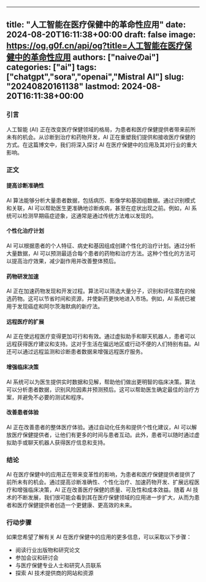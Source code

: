 
---
title: "人工智能在医疗保健中的革命性应用"
date: 2024-08-20T16:11:38+00:00
draft: false
image: https://og.g0f.cn/api/og?title=人工智能在医疗保健中的革命性应用
authors: ["naiveのai"]
categories: ["ai"]
tags: ["chatgpt","sora","openai","Mistral AI"]
slug: "20240820161138"
lastmod: 2024-08-20T16:11:38+00:00
---
### 引言

人工智能 (AI) 正在改变医疗保健领域的格局，为患者和医疗保健提供者带来前所未有的机会。从诊断到治疗和药物开发，AI 正在重塑我们提供和接收医疗保健的方式。在这篇博文中，我们将深入探讨 AI 在医疗保健中的应用及其对行业的重大影响。

### 正文

#### 提高诊断准确性

AI 算法能够分析大量患者数据，包括病历、影像学和基因组数据。通过识别模式和关联，AI 可以帮助医生更准确地诊断疾病，甚至在症状出现之前。例如，AI 系统可以检测早期癌症迹象，这通常是通过传统方法难以发现的。

#### 个性化治疗计划

AI 可以根据患者的个人特征、病史和基因组成创建个性化的治疗计划。通过分析大量数据，AI 可以预测最适合每个患者的药物和治疗方法。这种个性化的方法可以提高治疗效果，减少副作用并改善整体预后。

#### 药物研发加速

AI 正在加速药物发现和开发过程。算法可以筛选大量分子，识别和评估潜在的候选药物。这可以节省时间和资源，并使新药更快地进入市场。例如，AI 系统已被用于发现癌症和阿尔茨海默病的新疗法。

#### 远程医疗的扩展

AI 正在使远程医疗变得更加可行和有效。通过虚拟助手和聊天机器人，患者可以远程获得医疗建议和支持。这对于生活在偏远地区或行动不便的人们特别有益。AI 还可以通过远程监测和诊断患者数据来增强远程医疗服务。

#### 增强临床决策

AI 系统可以为医生提供实时数据和见解，帮助他们做出更明智的临床决策。算法可以分析患者数据，识别风险因素并预测预后。这可以帮助医生确定最佳的治疗方案，并避免不必要的测试和程序。

#### 改善患者体验

AI 正在改善患者的整体医疗体验。通过自动化任务和提供个性化建议，AI 可以解放医疗保健提供者，让他们有更多的时间与患者互动。此外，患者可以随时通过虚拟助手或聊天机器人获得医疗信息和支持。

### 结论

AI 在医疗保健中的应用正在带来变革性的影响，为患者和医疗保健提供者提供了前所未有的机会。通过提高诊断准确性、个性化治疗、加速药物开发、扩展远程医疗和增强临床决策，AI 正在改善医疗保健的质量、可及性和成本效益。随着 AI 技术的不断发展，我们很可能会看到其在医疗保健领域的应用进一步扩大，从而为患者和医疗保健提供者创造一个更健康、更高效的未来。

### 行动步骤

如果您希望了解有关 AI 在医疗保健中的应用的更多信息，可以采取以下步骤：

* 阅读行业出版物和研究论文
* 参加会议和研讨会
* 与医疗保健专业人士和研究人员联系
* 探索 AI 技术提供商的网站和资源